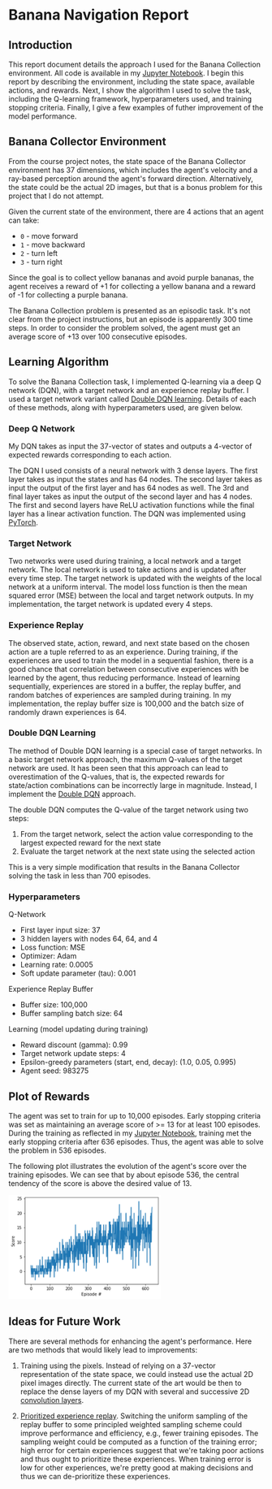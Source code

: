 # Banana Navigation Report

## Introduction
This report document details the approach I used for the Banana Collection environment. All code is available in my [Jupyter Notebook](https://github.com/donaldmusgrove/drlnd/blob/master/project1/Navigation.ipynb). I begin this report by describing the environment, including the state space, available actions, and rewards. Next, I show the algorithm I used to solve the task, including the Q-learning framework, hyperparameters used, and training stopping criteria. Finally, I give a few examples of futher improvement of the model performance.


## Banana Collector Environment
From the course project notes, the state space of the Banana Collector environment has 37 dimensions, which includes the agent's velocity and a ray-based perception around the agent's forward direction. Alternatively, the state could be the actual 2D images, but that is a bonus problem for this project that I do not attempt.

Given the current state of the environment, there are 4 actions that an agent can take:
- `0` - move forward 
- `1` - move backward
- `2` - turn left
- `3` - turn right

Since the goal is to collect yellow bananas and avoid purple bananas, the agent receives a reward of +1 for collecting a yellow banana and a reward of -1 for collecting a purple banana. 

The Banana Collection problem is presented as an episodic task. It's not clear from the project instructions, but an episode is apparently 300 time steps. In order to consider the problem solved, the agent must get an average score of +13 over 100 consecutive episodes. 


## Learning Algorithm
To solve the Banana Collection task, I implemented Q-learning via a deep Q network (DQN), with a target network and an experience replay buffer. I used a target network variant called [Double DQN learning](https://arxiv.org/pdf/1509.06461.pdf). Details of each of these methods, along with hyperparameters used, are given below.

### Deep Q Network
My DQN takes as input the 37-vector of states and outputs a 4-vector of expected rewards corresponding to each action. 

The DQN I used consists of a neural network with 3 dense layers. The first layer takes as input the states and has 64 nodes. The second layer takes as input the output of the first layer and has 64 nodes as well. The 3rd and final layer takes as input the output of the second layer and has 4 nodes. The first and second layers have ReLU activation functions while the final layer has a linear activation function. The DQN was implemented using [PyTorch](https://pytorch.org/).

### Target Network
Two networks were used during training, a local network and a target network. The local network is used to take actions and is updated after every time step. The target network is updated with the weights of the local network at a uniform interval. The model loss function is then the mean squared error (MSE) between the local and target network outputs. In my implementation, the target network is updated every 4 steps.

### Experience Replay
The observed state, action, reward, and next state based on the chosen action are a tuple referred to as an experience. During training, if the experiences are used to train the model in a sequential fashion, there is a good chance that correlation between consecutive experiences with be learned by the agent, thus reducing performance. Instead of learning sequentially, experiences are stored in a buffer, the replay buffer, and random batches of experiences are sampled during training. In my implementation, the replay buffer size is 100,000 and the batch size of randomly drawn experiences is 64.


### Double DQN Learning
The method of Double DQN learning is a special case of target networks. In a basic target network approach, the maximum Q-values of the target network are used. It has been seen that this approach can lead to overestimation of the Q-values, that is, the expected rewards for state/action combinations can be incorrectly large in magnitude. Instead, I implement the [Double DQN](https://arxiv.org/pdf/1509.06461.pdf) approach.

The double DQN computes the Q-value of the target network using two steps: 
1. From the target network, select the action value corresponding to the largest expected reward for the next state
2. Evaluate the target network at the next state using the selected action

This is a very simple modification that results in the Banana Collector solving the task in less than 700 episodes.

### Hyperparameters
Q-Network

* First layer input size: 37
* 3 hidden layers with nodes 64, 64, and 4
* Loss function: MSE
* Optimizer: Adam
* Learning rate: 0.0005
* Soft update parameter (tau): 0.001

Experience Replay Buffer

* Buffer size: 100,000
* Buffer sampling batch size: 64

Learning (model updating during training)

* Reward discount (gamma): 0.99
* Target network update steps: 4
* Epsilon-greedy parameters (start, end, decay): (1.0, 0.05, 0.995)
* Agent seed: 983275



## Plot of Rewards
The agent was set to train for up to 10,000 episodes. Early stopping criteria was set as maintaining an average score of >= 13 for at least 100 episodes. During the training as reflected in my [Jupyter Notebook](https://github.com/donaldmusgrove/drlnd/blob/master/project1/Navigation.ipynb), training met the early stopping criteria after 636 episodes. Thus, the agent was able to solve the problem in 536 episodes.

The following plot illustrates the evolution of the agent's score over the training episodes. We can see that by about episode 536, the central tendency of the score is above the desired value of 13.

<img src="https://github.com/donaldmusgrove/drlnd/blob/master/project1/episodes_vs_scores.PNG" width="300" >



## Ideas for Future Work
There are several methods for enhancing the agent's performance. Here are two methods that would likely lead to improvements:

1. Training using the pixels. Instead of relying on a 37-vector representation of the state space, we could instead use the actual 2D pixel images directly. The current state of the art would be then to replace the dense layers of my DQN with several and successive 2D [convolution layers](https://en.wikipedia.org/wiki/Convolutional_neural_network).

2. [Prioritized experience replay](https://arxiv.org/abs/1511.05952). Switching the uniform sampling of the replay buffer to some principled weighted sampling scheme could improve performance and efficiency, e.g., fewer training episodes. The sampling weight could be computed as a function of the training error; high error for certain experiences suggest that we're taking poor actions and thus ought to prioritize these experiences. When training error is low for other experiences, we're pretty good at making decisions and thus we can de-prioritize these experiences.


